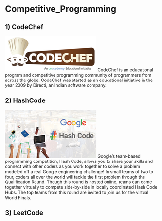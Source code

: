 # Competitive_Programming
## 1) CodeChef
<img src="https://github.com/Kumar-laxmi/Competitive_Programming/blob/main/Images/codechef.png" />
CodeChef is an educational program and competitive programming community of programmers from across the globe. CodeChef was started as an educational initiative in the year 2009 by Directi, an Indian software company.

## 2) HashCode
<img src="https://github.com/Kumar-laxmi/Competitive_Programming/blob/main/Images/hashcode.png" />
Google’s team-based programming competition, Hash Code, allows you to share your skills and connect with other coders as you work together to solve a problem modeled off a real Google engineering challenge! In small teams of two to four, coders all over the world will tackle the first problem through the Qualification Round. Though this round is hosted online, teams can come together virtually to compete side-by-side in locally coordinated Hash Code Hubs. The top teams from this round are invited to join us for the virtual World Finals.

## 3) LeetCode

